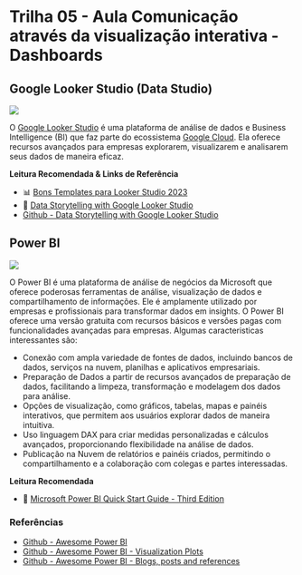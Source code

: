 # Trilha 05 - Aula Comunicação através da visualização interativa - Dashboards

## Google Looker Studio (Data Studio) 

![](https://lh3.googleusercontent.com/GsKWJRJBLONNCnw1CQ7kWa9Bi7A8YCWEKC925l1j02cpxZU4qFkVA0Kk9zMjm2ID28pOX3c56Uw1Kg=s600-w600)

O [Google Looker Studio](https://cloud.google.com/looker-studio?hl=pt-br) é uma plataforma de análise de dados e Business Intelligence (BI) que faz parte do ecossistema [Google Cloud](https://cloud.google.com/?hl=pt-BR). Ela oferece recursos avançados para empresas explorarem, visualizarem e analisarem seus dados de maneira eficaz.

**Leitura Recomendada & Links de Referência**

- :bar_chart: [Bons Templates para Looker Studio 2023](https://windsor.ai/best-google-data-studio-examples/)
- :blue_book: [Data Storytelling with Google Looker Studio](https://www.packtpub.com/product/data-storytelling-with-google-looker-studio/9781800568761)
- [Github - Data Storytelling with Google Looker Studio](https://github.com/PacktPublishing/Data-Storytelling-with-Google-Data-Studio)

## Power BI

![](https://img-prod-cms-rt-microsoft-com.akamaized.net/cms/api/am/imageFileData/RW1436b?ver=061e)

O Power BI é uma plataforma de análise de negócios da Microsoft que oferece poderosas ferramentas de análise, visualização de dados e compartilhamento de informações. Ele é amplamente utilizado por empresas e profissionais para transformar dados em insights. O Power BI oferece uma versão gratuita com recursos básicos e versões pagas com funcionalidades avançadas para empresas. Algumas caracteristicas interessantes são: 

- Conexão com ampla variedade de fontes de dados, incluindo bancos de dados, serviços na nuvem, planilhas e aplicativos empresariais.
- Preparação de Dados a partir de recursos avançados de preparação de dados, facilitando a limpeza, transformação e modelagem dos dados para análise.
- Opções de visualização, como gráficos, tabelas, mapas e painéis interativos, que permitem aos usuários explorar dados de maneira intuitiva.
- Uso linguagem DAX para criar medidas personalizadas e cálculos avançados, proporcionando flexibilidade na análise de dados.
- Publicação na Nuvem de relatórios e painéis criados, permitindo o compartilhamento e a colaboração com colegas e partes interessadas.

**Leitura Recomendada**

- :blue_book: [Microsoft Power BI Quick Start Guide - Third Edition](https://www.packtpub.com/product/microsoft-power-bi-quick-start-guide-third-edition/9781804613498)

### Referências 

- [Github - Awesome Power BI](https://github.com/tomkarsten/awesome-power-bi)
- [Github - Awesome Power BI - Visualization Plots](https://github.com/NajiElKotob/Awesome-Power-BI)
- [Github - Awesome Power BI - Blogs, posts and references]([https://github.com/NajiElKotob/Awesome-Power-BI](https://github.com/NajiElKotob/Awesome-Power-BI)https://github.com/NajiElKotob/Awesome-Power-BI)
